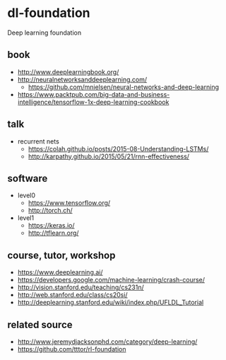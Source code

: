 # dl-foundation
Deep learning foundation

## book
* http://www.deeplearningbook.org/
* http://neuralnetworksanddeeplearning.com/
  * https://github.com/mnielsen/neural-networks-and-deep-learning
* https://www.packtpub.com/big-data-and-business-intelligence/tensorflow-1x-deep-learning-cookbook

## talk
* recurrent nets
  * https://colah.github.io/posts/2015-08-Understanding-LSTMs/
  * http://karpathy.github.io/2015/05/21/rnn-effectiveness/

## software
* level0
  * https://www.tensorflow.org/
  * http://torch.ch/
* level1
  * https://keras.io/
  * http://tflearn.org/

## course, tutor, workshop
* https://www.deeplearning.ai/
* https://developers.google.com/machine-learning/crash-course/
* http://vision.stanford.edu/teaching/cs231n/
* http://web.stanford.edu/class/cs20si/
* http://deeplearning.stanford.edu/wiki/index.php/UFLDL_Tutorial

## related source
* http://www.jeremydjacksonphd.com/category/deep-learning/
* https://github.com/tttor/rl-foundation
